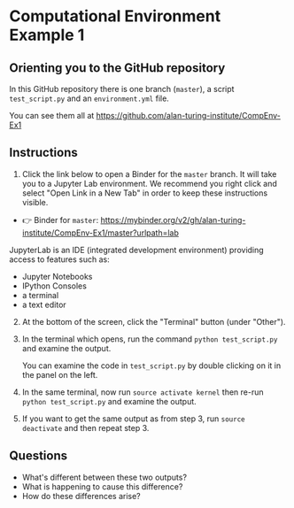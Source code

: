 # Computational Environment Example 1

## Orienting you to the GitHub repository

In this GitHub repository there is one branch (`master`), a script `test_script.py` and an `environment.yml` file.

You can see them all at https://github.com/alan-turing-institute/CompEnv-Ex1

## Instructions

1. Click the link below to open a Binder for the `master` branch.
  It will take you to a Jupyter Lab environment.
  We recommend you right click and select "Open Link in a New Tab" in order to keep these instructions visible.

* :point_right: Binder for `master`: https://mybinder.org/v2/gh/alan-turing-institute/CompEnv-Ex1/master?urlpath=lab

JupyterLab is an IDE (integrated development environment) providing access to features such as:
* Jupyter Notebooks
* IPython Consoles
* a terminal
* a text editor

2. At the bottom of the screen, click the "Terminal" button (under "Other").

3. In the terminal which opens, run the command `python test_script.py` and examine the output.

   You can examine the code in `test_script.py` by double clicking on it in the panel on the left.

4. In the same terminal, now run `source activate kernel` then re-run `python test_script.py` and examine the output.

5. If you want to get the same output as from step 3, run `source deactivate` and then repeat step 3.

## Questions

* What's different between these two outputs?
* What is happening to cause this difference?
* How do these differences arise?
